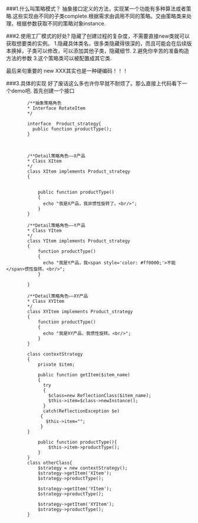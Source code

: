 ###1.什么叫策略模式？
抽象接口定义的方法，实现某一个功能有多种算法或者策略.这些实现由不同的子类complete.根据需求由调用不同的策略。交由策略类来处理，根据参数获取不同的策略对象instance.

###2.使用工厂模式的好处?
隐藏了创建过程的复杂度，不需要直接new类就可以获取想要类的实例。
1.隐藏具体类名，很多类隐藏得很深的，而且可能会在后续版本换掉，子类可以修改，可以添加其他子类，隐藏细节.
2.避免你辛苦的准备构造方法的参数
3.这个策略类可以被配置成其它类.

最后来句重要的
new XXX其实也是一种硬编码！！！

###3.具体的实现
好了废话这么多也许你早就不耐烦了。那么直接上代码看下一个demo吧.
首先创建一个接口
```
        /**抽象策略角色 
        * Interface RotateItem 
        */  

        interface  Product_strategy{
          public function productType();
        }



        /**Detail策略角色——X产品 
        * Class XItem 
        */  
        class XItem implements Product_strategy  
        {  


            public function productType()  
            {  
              echo "我是X产品，我非惯性旋转了。<br/>";  
            }  
        }  

        /**Detail策略角色——Y产品 
        * Class YItem 
        */  
        class YItem implements Product_strategy  
        {  
            function productType()  
            {  
              echo "我是Y产品，我<span style='color: #ff0000;'>不能</span>惯性旋转。<br/>";  
            }  

        }  

        /**Detail策略角色——XY产品 
        * Class XYItem 
        */  
        class XYItem implements Product_strategy  
        {  
            function productType()  
            {  
              echo "我是XY产品，我惯性旋转。<br/>";  
            }  
        }  

        class contextStrategy  
        {  
            private $item;  

            public function getItem($item_name)  
            {  
              try  
              {  
                $class=new ReflectionClass($item_name);  
                $this->item=$class->newInstance();  
              }  
              catch(ReflectionException $e)  
             {  
               $this->item="";  
             }  
        }  

            public function productType(){
                $this->item->productType();
            }
        }  
        class otherClass{
            $strategy = new contextStrategy();
            $strategy->getItem('XItem');
            $strategy->productType();

            $strategy->getItem('YItem');
            $strategy->productType();

            $strategy->getItem('XYItem');
            $strategy->productType();
        }
